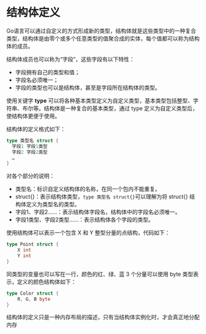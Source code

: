 # 结构体定义

Go语言可以通过自定义的方式形成新的类型，结构体就是这些类型中的一种复合类型，结构体是由零个或多个任意类型的值聚合成的实体，每个值都可以称为结构体的成员。

结构体成员也可以称为“字段”，这些字段有以下特性：

- 字段拥有自己的类型和值；
- 字段名必须唯一；
- 字段的类型也可以是结构体，甚至是字段所在结构体的类型。


使用关键字 **type** 可以将各种基本类型定义为自定义类型，基本类型包括整型、字符串、布尔等。结构体是一种复合的基本类型，通过 type 定义为自定义类型后，使结构体更便于使用。

结构体的定义格式如下：

```go
type 类型名 struct {
  字段1 字段1类型
  字段2 字段2类型
  …
}
```

对各个部分的说明：

- 类型名：标识自定义结构体的名称，在同一个包内不能重复。
- struct{}：表示结构体类型，`type 类型名 struct{}`可以理解为将 struct{} 结构体定义为类型名的类型。
- 字段1、字段2……：表示结构体字段名，结构体中的字段名必须唯一。
- 字段1类型、字段2类型……：表示结构体各个字段的类型。

使用结构体可以表示一个包含 X 和 Y 整型分量的点结构，代码如下：

```go
type Point struct {
    X int
    Y int
}
```

同类型的变量也可以写在一行，颜色的红、绿、蓝 3 个分量可以使用 byte 类型表示，定义的颜色结构体如下：

```go
type Color struct {
    R, G, B byte
}
```

结构体的定义只是一种内存布局的描述，只有当结构体实例化时，才会真正地分配内存

